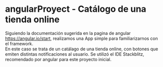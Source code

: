 # angularProyect - Catálogo de una tienda online
Siguiendo la documentación sugerida en la pagina de angular https://angular.io/start, realizamos una App simple para familiarizarnos con el framework.  
En este caso se trata de un catálago de una tienda online, con botones que emiten distintas notificaciones al usuario.
Se utilizó el IDE Stackblitz, recomendado por angular para este proyecto inicial.


